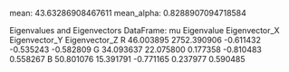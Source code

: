 mean:  43.63286908467611
mean_alpha:  0.8288907094718584

Eigenvalues and Eigenvectors DataFrame:
          mu   Eigenvalue  Eigenvector_X  Eigenvector_Y  Eigenvector_Z
R  46.003895  2752.390906      -0.611432      -0.535243      -0.582809
G  34.093637    22.075800       0.177358      -0.810483       0.558267
B  50.801076    15.391791      -0.771165       0.237977       0.590485